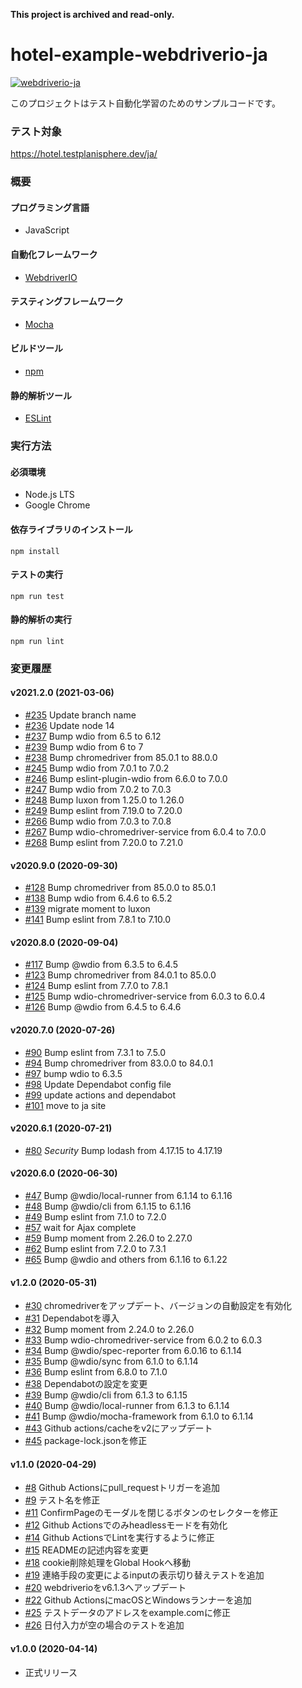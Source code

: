 **This project is archived and read-only.**

# hotel-example-webdriverio-ja

[![webdriverio-ja](https://github.com/testplanisphere/hotel-example-webdriverio-ja/actions/workflows/test.yml/badge.svg)](https://github.com/testplanisphere/hotel-example-webdriverio-ja/actions/workflows/test.yml)

このプロジェクトはテスト自動化学習のためのサンプルコードです。

### テスト対象

https://hotel.testplanisphere.dev/ja/

### 概要

#### プログラミング言語

* JavaScript

#### 自動化フレームワーク

* [WebdriverIO](https://webdriver.io/)

#### テスティングフレームワーク

* [Mocha](https://mochajs.org/)

#### ビルドツール

* [npm](https://www.npmjs.com/)

#### 静的解析ツール

* [ESLint](https://eslint.org/)

### 実行方法

#### 必須環境

* Node.js LTS
* Google Chrome

#### 依存ライブラリのインストール

```
npm install
```

#### テストの実行

```
npm run test
```

#### 静的解析の実行

```
npm run lint
```

### 変更履歴

#### v2021.2.0 (2021-03-06)

* [#235](https://github.com/testplanisphere/hotel-example-webdriverio-ja/pull/235) Update branch name
* [#236](https://github.com/testplanisphere/hotel-example-webdriverio-ja/pull/236) Update node 14
* [#237](https://github.com/testplanisphere/hotel-example-webdriverio-ja/pull/237) Bump wdio from 6.5 to 6.12
* [#239](https://github.com/testplanisphere/hotel-example-webdriverio-ja/pull/239) Bump wdio from 6 to 7
* [#238](https://github.com/testplanisphere/hotel-example-webdriverio-ja/pull/238) Bump chromedriver from 85.0.1 to 88.0.0
* [#245](https://github.com/testplanisphere/hotel-example-webdriverio-ja/pull/245) Bump wdio from 7.0.1 to 7.0.2
* [#246](https://github.com/testplanisphere/hotel-example-webdriverio-ja/pull/246) Bump eslint-plugin-wdio from 6.6.0 to 7.0.0 
* [#247](https://github.com/testplanisphere/hotel-example-webdriverio-ja/pull/247) Bump wdio from 7.0.2 to 7.0.3
* [#248](https://github.com/testplanisphere/hotel-example-webdriverio-ja/pull/248) Bump luxon from 1.25.0 to 1.26.0
* [#249](https://github.com/testplanisphere/hotel-example-webdriverio-ja/pull/249) Bump eslint from 7.19.0 to 7.20.0
* [#266](https://github.com/testplanisphere/hotel-example-webdriverio-ja/pull/266) Bump wdio from 7.0.3 to 7.0.8 
* [#267](https://github.com/testplanisphere/hotel-example-webdriverio-ja/pull/267) Bump wdio-chromedriver-service from 6.0.4 to 7.0.0
* [#268](https://github.com/testplanisphere/hotel-example-webdriverio-ja/pull/268) Bump eslint from 7.20.0 to 7.21.0


#### v2020.9.0 (2020-09-30)

* [#128](https://github.com/testplanisphere/hotel-example-webdriverio-ja/pull/128) Bump chromedriver from 85.0.0 to 85.0.1 
* [#138](https://github.com/testplanisphere/hotel-example-webdriverio-ja/pull/138) Bump wdio from 6.4.6 to 6.5.2
* [#139](https://github.com/testplanisphere/hotel-example-webdriverio-ja/pull/139) migrate moment to luxon
* [#141](https://github.com/testplanisphere/hotel-example-webdriverio-ja/pull/141) Bump eslint from 7.8.1 to 7.10.0

#### v2020.8.0 (2020-09-04)

* [#117](https://github.com/testplanisphere/hotel-example-webdriverio-ja/pull/117) Bump @wdio from 6.3.5 to 6.4.5
* [#123](https://github.com/testplanisphere/hotel-example-webdriverio-ja/pull/123) Bump chromedriver from 84.0.1 to 85.0.0
* [#124](https://github.com/testplanisphere/hotel-example-webdriverio-ja/pull/124) Bump eslint from 7.7.0 to 7.8.1
* [#125](https://github.com/testplanisphere/hotel-example-webdriverio-ja/pull/125) Bump wdio-chromedriver-service from 6.0.3 to 6.0.4
* [#126](https://github.com/testplanisphere/hotel-example-webdriverio-ja/pull/126) Bump @wdio from 6.4.5 to 6.4.6

#### v2020.7.0 (2020-07-26)

* [#90](https://github.com/testplanisphere/hotel-example-webdriverio-ja/pull/90) Bump eslint from 7.3.1 to 7.5.0
* [#94](https://github.com/testplanisphere/hotel-example-webdriverio-ja/pull/94) Bump chromedriver from 83.0.0 to 84.0.1
* [#97](https://github.com/testplanisphere/hotel-example-webdriverio-ja/pull/97) bump wdio to 6.3.5
* [#98](https://github.com/testplanisphere/hotel-example-webdriverio-ja/pull/98) Update Dependabot config file
* [#99](https://github.com/testplanisphere/hotel-example-webdriverio-ja/pull/99) update actions and dependabot
* [#101](https://github.com/testplanisphere/hotel-example-webdriverio-ja/pull/101) move to ja site

#### v2020.6.1 (2020-07-21)

* [#80](https://github.com/testplanisphere/hotel-example-webdriverio-ja/pull/80) *Security* Bump lodash from 4.17.15 to 4.17.19

#### v2020.6.0 (2020-06-30)

* [#47](https://github.com/testplanisphere/hotel-example-webdriverio-ja/pull/47) Bump @wdio/local-runner from 6.1.14 to 6.1.16
* [#48](https://github.com/testplanisphere/hotel-example-webdriverio-ja/pull/48) Bump @wdio/cli from 6.1.15 to 6.1.16
* [#49](https://github.com/testplanisphere/hotel-example-webdriverio-ja/pull/49) Bump eslint from 7.1.0 to 7.2.0
* [#57](https://github.com/testplanisphere/hotel-example-webdriverio-ja/pull/57) wait for Ajax complete
* [#59](https://github.com/testplanisphere/hotel-example-webdriverio-ja/pull/59) Bump moment from 2.26.0 to 2.27.0
* [#62](https://github.com/testplanisphere/hotel-example-webdriverio-ja/pull/62) Bump eslint from 7.2.0 to 7.3.1
* [#65](https://github.com/testplanisphere/hotel-example-webdriverio-ja/pull/65) Bump @wdio and others from 6.1.16 to 6.1.22

#### v1.2.0 (2020-05-31)

* [#30](https://github.com/testplanisphere/hotel-example-webdriverio-ja/pull/30) chromedriverをアップデート、バージョンの自動設定を有効化
* [#31](https://github.com/testplanisphere/hotel-example-webdriverio-ja/pull/31) Dependabotを導入
* [#32](https://github.com/testplanisphere/hotel-example-webdriverio-ja/pull/32) Bump moment from 2.24.0 to 2.26.0
* [#33](https://github.com/testplanisphere/hotel-example-webdriverio-ja/pull/33) Bump wdio-chromedriver-service from 6.0.2 to 6.0.3
* [#34](https://github.com/testplanisphere/hotel-example-webdriverio-ja/pull/34) Bump @wdio/spec-reporter from 6.0.16 to 6.1.14
* [#35](https://github.com/testplanisphere/hotel-example-webdriverio-ja/pull/35) Bump @wdio/sync from 6.1.0 to 6.1.14
* [#36](https://github.com/testplanisphere/hotel-example-webdriverio-ja/pull/36) Bump eslint from 6.8.0 to 7.1.0
* [#38](https://github.com/testplanisphere/hotel-example-webdriverio-ja/pull/38) Dependabotの設定を変更
* [#39](https://github.com/testplanisphere/hotel-example-webdriverio-ja/pull/39) Bump @wdio/cli from 6.1.3 to 6.1.15
* [#40](https://github.com/testplanisphere/hotel-example-webdriverio-ja/pull/40) Bump @wdio/local-runner from 6.1.3 to 6.1.14
* [#41](https://github.com/testplanisphere/hotel-example-webdriverio-ja/pull/41) Bump @wdio/mocha-framework from 6.1.0 to 6.1.14
* [#43](https://github.com/testplanisphere/hotel-example-webdriverio-ja/pull/43) Github actions/cacheをv2にアップデート
* [#45](https://github.com/testplanisphere/hotel-example-webdriverio-ja/pull/45) package-lock.jsonを修正

#### v1.1.0 (2020-04-29)

* [#8](https://github.com/testplanisphere/hotel-example-webdriverio-ja/pull/8) Github Actionsにpull_requestトリガーを追加
* [#9](https://github.com/testplanisphere/hotel-example-webdriverio-ja/pull/9) テスト名を修正
* [#11](https://github.com/testplanisphere/hotel-example-webdriverio-ja/pull/11) ConfirmPageのモーダルを閉じるボタンのセレクターを修正
* [#12](https://github.com/testplanisphere/hotel-example-webdriverio-ja/pull/12) Github Actionsでのみheadlessモードを有効化
* [#14](https://github.com/testplanisphere/hotel-example-webdriverio-ja/pull/14) Github ActionsでLintを実行するように修正
* [#15](https://github.com/testplanisphere/hotel-example-webdriverio-ja/pull/15) READMEの記述内容を変更
* [#18](https://github.com/testplanisphere/hotel-example-webdriverio-ja/pull/18) cookie削除処理をGlobal Hookへ移動
* [#19](https://github.com/testplanisphere/hotel-example-webdriverio-ja/pull/19) 連絡手段の変更によるinputの表示切り替えテストを追加
* [#20](https://github.com/testplanisphere/hotel-example-webdriverio-ja/pull/20) webdriverioをv6.1.3へアップデート
* [#22](https://github.com/testplanisphere/hotel-example-webdriverio-ja/pull/22) Github ActionsにmacOSとWindowsランナーを追加
* [#25](https://github.com/testplanisphere/hotel-example-webdriverio-ja/pull/25) テストデータのアドレスをexample.comに修正
* [#26](https://github.com/testplanisphere/hotel-example-webdriverio-ja/pull/26) 日付入力が空の場合のテストを追加

#### v1.0.0 (2020-04-14)

* 正式リリース
